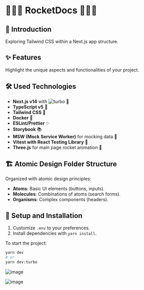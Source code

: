 # 🚀🚀🚀 RocketDocs 🚀🚀🚀

## 📖 Introduction

Exploring Tailwind CSS within a Next.js app structure.

## ✨ Features

Highlight the unique aspects and functionalities of your project.

## 🛠 Used Technologies

- **Next.js v14** with ![turbo](https://turbo.build/) 🚀
- **TypeScript v5** 📝
- **Tailwind CSS** 💨
- **Docker** 🐳
- **ESLint/Prettier** ✨
- **Storybook** 📚
- **MSW (Mock Service Worker)** for mocking data 📡
- **Vitest with React Testing Library** 🧪
- **Three.js** for main page rocket animation 🚀

## 🏗 Atomic Design Folder Structure

Organized with atomic design principles:

- **Atoms**: Basic UI elements (buttons, inputs).
- **Molecules**: Combinations of atoms (search forms).
- **Organisms**: Complex components (headers).

## 🚀 Setup and Installation

1. Customize `.env` to your preferences.
2. Install dependencies with `yarn install`.

To start the project:
```bash
yarn dev
# or
yarn dev:turbo
```
![image](https://github.com/junidevs/AutocompleteCmp/assets/52135894/4bb88daa-2f7f-4512-9cee-7d2a9e3aa488)

![image](https://github.com/junidevs/AutocompleteCmp/assets/52135894/ff79cf5a-38a9-4ca6-a7d0-36714f64198f)


